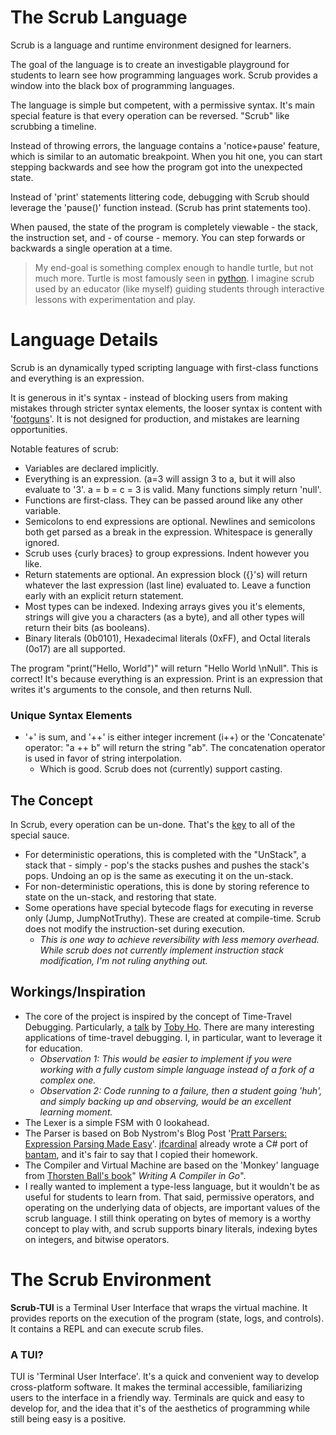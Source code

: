# The Scrub Language

Scrub is a language and runtime environment designed for learners.

The goal of the language is to create an investigable playground for students to learn see how programming languages work. Scrub provides a window into the black box of programming languages.

The language is simple but competent, with a permissive syntax. It's main special feature is that every operation can be reversed. "Scrub" like scrubbing a timeline.

Instead of throwing errors, the language contains a 'notice+pause' feature, which is similar to an automatic breakpoint. When you hit one, you can start stepping backwards and see how the program got into the unexpected state.

Instead of 'print' statements littering code, debugging with Scrub should leverage the 'pause()' function instead. (Scrub has print statements too).

When paused, the state of the program is completely viewable - the stack, the instruction set, and - of course - memory. You can step forwards or backwards a single operation at a time.

> My end-goal is something complex enough to handle turtle, but not much more. Turtle is most famously seen in [python](https://docs.python.org/3/library/turtle.html). I imagine scrub used by an educator (like myself) guiding students through interactive lessons with experimentation and play.

# Language Details
Scrub is an dynamically typed scripting language with first-class functions and everything is an expression.

It is generous in it's syntax - instead of blocking users from making mistakes through stricter syntax elements, the looser syntax is content with '[footguns](https://notes.rmhogervorst.nl/post/2022/11/21/what-is-a-footgun/)'. It is not designed for production, and mistakes are learning opportunities.

Notable features of scrub:

- Variables are declared implicitly.
- Everything is an expression. (a=3 will assign 3 to a, but it will also evaluate to '3'. a = b = c = 3 is valid. Many functions simply return 'null'.
- Functions are first-class. They can be passed around like any other variable.
- Semicolons to end expressions are optional. Newlines and semicolons both get parsed as a break in the expression. Whitespace is generally ignored.
- Scrub uses {curly braces} to group expressions. Indent however you like.
- Return statements are optional. An expression block ({}'s) will return whatever the last expression (last line) evaluated to. Leave a function early with an explicit return statement.
- Most types can be indexed. Indexing arrays gives you it's elements, strings will give you a characters (as a byte), and all other types will return their bits (as booleans). 
- Binary literals (0b0101), Hexadecimal literals (0xFF), and Octal literals (0o17) are all supported. 

The program "print("Hello, World")" will return "Hello World \nNull". This is correct! It's because everything is an expression. Print is an expression that writes it's arguments to the console, and then returns Null.

### Unique Syntax Elements

- '+' is sum, and '++' is either integer increment (i++) or the 'Concatenate' operator: "a ++ b" will return the string "ab". The concatenation operator is used in favor of string interpolation.
  + Which is good. Scrub does not (currently) support casting. 

## The Concept
In Scrub, every operation can be un-done. That's the [key](https://en.wikipedia.org/wiki/Reversible_computing) to all of the special sauce.
- For deterministic operations, this is completed with the "UnStack", a stack that - simply - pop's the stacks pushes and pushes the stack's pops. Undoing an op is the same as executing it on the un-stack.
- For non-deterministic operations, this is done by storing reference to state on the un-stack, and restoring that state.
- Some operations have special bytecode flags for executing in reverse only (Jump, JumpNotTruthy). These are created at compile-time. Scrub does not modify the instruction-set during execution.
  - *This is one way to achieve reversibility with less memory overhead. While scrub does not currently implement instruction stack modification, I'm not ruling anything out.*


## Workings/Inspiration
- The core of the project is inspired by the concept of Time-Travel Debugging. Particularly, a [talk](https://us.pycon.org/2024/schedule/presentation/166/) by [Toby Ho](https://tobyho.com/video/Time-Travel-Debugging-(in-Python).html). There are many interesting applications of time-travel debugging. I, in particular, want to leverage it for education.
  - *Observation 1: This would be easier to implement if you were working with a fully custom simple language instead of a fork of a complex one.*
  - *Observation 2: Code running to a failure, then a student going 'huh', and simply backing up and observing, would be an excellent learning moment.*
- The Lexer is a simple FSM with 0 lookahead.
- The Parser is based on Bob Nystrom's Blog Post '[Pratt Parsers: Expression Parsing Made Easy](https://journal.stuffwithstuff.com/2011/03/19/pratt-parsers-expression-parsing-made-easy/)'. [jfcardinal](https://github.com/jfcardinal/BantamCs) already wrote a C# port of [bantam](https://github.com/munificent/bantam), and it's fair to say that I copied their homework.
- The Compiler and Virtual Machine are based on the 'Monkey' language from [Thorsten Ball's book](thorstenball.com)" *Writing A Compiler in Go*".
- I really wanted to implement a type-less language, but it wouldn't be as useful for students to learn from. That said, permissive operators, and operating on the underlying data of objects, are important values of the scrub language. I still think operating on bytes of memory is a worthy concept to play with, and scrub supports binary literals, indexing bytes on integers, and bitwise operators.

# The Scrub Environment
**Scrub-TUI** is a Terminal User Interface that wraps the virtual machine. It provides reports on the execution of the program (state, logs, and controls). It contains a REPL and can execute scrub files.

### A TUI?
TUI is 'Terminal User Interface'. It's a quick and convenient way to develop cross-platform software. It makes the terminal accessible, familiarizing users to the interface in a friendly way. Terminals are quick and easy to develop for, and the idea that it's of the aesthetics of programming while still being easy is a positive.